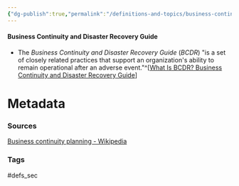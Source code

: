 ```yaml
---
{"dg-publish":true,"permalink":"/definitions-and-topics/business-continuity-and-disaster-recovery-guide/"}
---
```


#### Business Continuity and Disaster Recovery Guide
-  The *Business Continuity and Disaster Recovery Guide* (*BCDR*) "is a set of closely related practices that support an organization's ability to remain operational after an adverse event."^[[What Is BCDR? Business Continuity and Disaster Recovery Guide](https://www.techtarget.com/searchdisasterrecovery/definition/Business-Continuity-and-Disaster-Recovery-BCDR)]






# Metadata

### Sources
[Business continuity planning - Wikipedia](https://en.wikipedia.org/wiki/Business_continuity_planning)

### Tags
#defs_sec 